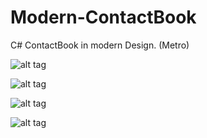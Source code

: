 # Modern-ContactBook
C# ContactBook in modern Design. (Metro)

![alt tag](http://image.prntscr.com/image/0f725b23ce6d404ebaf23f32079a61d8.png)

![alt tag](http://image.prntscr.com/image/cd26028684464549981d04b3cd8fecad.png)

![alt tag](http://image.prntscr.com/image/cb00a3f248a0426586a8815a282a0f87.png)

![alt tag](http://image.prntscr.com/image/80fc699bcc5d470f95bc035ea1a77302.png)
